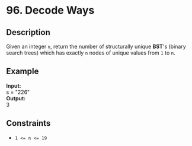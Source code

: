 # 96. Decode Ways

## Description

Given an integer `n`, return the number of structurally unique **BST**'s (binary search trees) which has exactly `n` nodes of unique values from `1` to `n`.

## Example

**Input:**
<br>
s = "226"
<br>
**Output:**
<br>
3

## Constraints

- `1 <= n <= 19`
